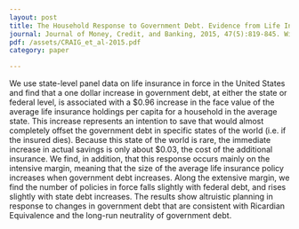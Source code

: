 ```yaml
---
layout: post
title: The Household Response to Government Debt. Evidence from Life Insurance Holdings
journal: Journal of Money, Credit, and Banking, 2015, 47(5):819-845. With Steven Craig and Edward Hoang.
pdf: /assets/CRAIG_et_al-2015.pdf
category: paper

---
```

We use state-level panel data on life insurance in force in the United States and find that a one dollar increase in government debt, at either the state or federal level, is associated with a \$0.96 increase in the face value of the average life insurance holdings per capita for a household in the average state. This increase represents an intention to save that would almost completely offset the government debt in specific states of the world (i.e. if the insured dies). Because this state of the world is rare, the immediate increase in actual savings is only about $0.03, the cost of the additional insurance. We find, in addition, that this response occurs mainly on the intensive margin, meaning that the size of the average life insurance policy increases when government debt increases. Along the extensive margin, we find the number of policies in force falls slightly with federal debt, and rises slightly with state debt increases. The results show altruistic planning in response to changes in government debt that are consistent with Ricardian Equivalence and the long-run neutrality of government debt.
